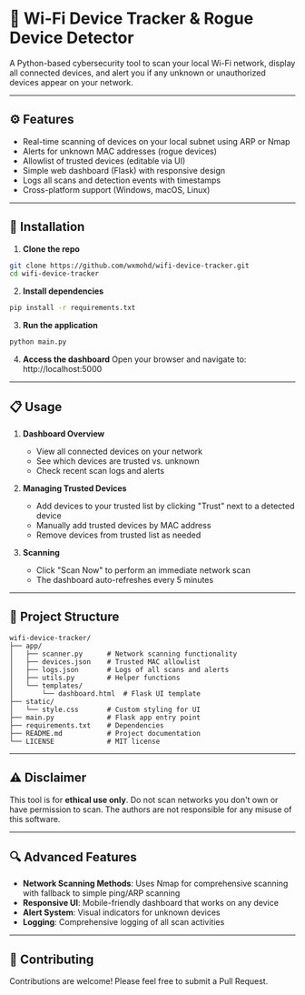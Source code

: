 # 📡 Wi-Fi Device Tracker & Rogue Device Detector

A Python-based cybersecurity tool to scan your local Wi-Fi network, display all connected devices, and alert you if any unknown or unauthorized devices appear on your network.

---

## ⚙️ Features

- Real-time scanning of devices on your local subnet using ARP or Nmap
- Alerts for unknown MAC addresses (rogue devices)
- Allowlist of trusted devices (editable via UI)
- Simple web dashboard (Flask) with responsive design
- Logs all scans and detection events with timestamps
- Cross-platform support (Windows, macOS, Linux)

---

## 🔧 Installation

1. **Clone the repo**
```bash
git clone https://github.com/wxmohd/wifi-device-tracker.git
cd wifi-device-tracker
```

2. **Install dependencies**
```bash
pip install -r requirements.txt
```

3. **Run the application**
```bash
python main.py
```

4. **Access the dashboard**
Open your browser and navigate to: http://localhost:5000

---

## 📋 Usage

1. **Dashboard Overview**
   - View all connected devices on your network
   - See which devices are trusted vs. unknown
   - Check recent scan logs and alerts

2. **Managing Trusted Devices**
   - Add devices to your trusted list by clicking "Trust" next to a detected device
   - Manually add trusted devices by MAC address
   - Remove devices from trusted list as needed

3. **Scanning**
   - Click "Scan Now" to perform an immediate network scan
   - The dashboard auto-refreshes every 5 minutes

---

## 🧱 Project Structure

```
wifi-device-tracker/
├── app/
│   ├── scanner.py      # Network scanning functionality
│   ├── devices.json    # Trusted MAC allowlist
│   ├── logs.json       # Logs of all scans and alerts
│   ├── utils.py        # Helper functions
│   └── templates/
│       └── dashboard.html  # Flask UI template
├── static/
│   └── style.css       # Custom styling for UI
├── main.py             # Flask app entry point
├── requirements.txt    # Dependencies
├── README.md           # Project documentation
└── LICENSE             # MIT license
```

---

## ⚠️ Disclaimer

This tool is for **ethical use only**. Do not scan networks you don't own or have permission to scan. The authors are not responsible for any misuse of this software.

---

## 🔍 Advanced Features

- **Network Scanning Methods**: Uses Nmap for comprehensive scanning with fallback to simple ping/ARP scanning
- **Responsive UI**: Mobile-friendly dashboard that works on any device
- **Alert System**: Visual indicators for unknown devices
- **Logging**: Comprehensive logging of all scan activities

---

## 🤝 Contributing

Contributions are welcome! Please feel free to submit a Pull Request.

